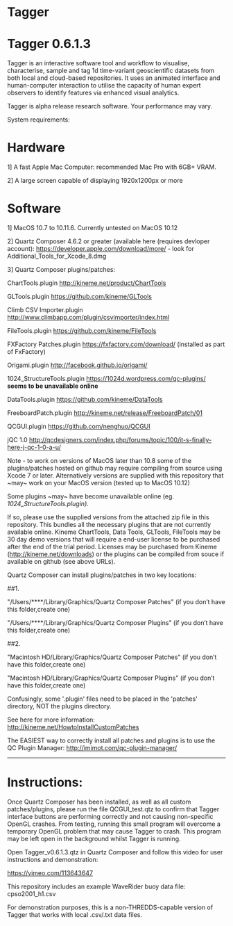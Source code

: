 # Tagger

# Tagger 0.6.1.3

Tagger is an interactive software tool and workflow to visualise, characterise, sample and tag 1d time-variant geoscientific datasets from both local and cloud-based repositories. It uses an animated interface and human-computer interaction to utilise the capacity of human expert observers to identify features via enhanced visual analytics. 

Tagger is alpha release research software. Your performance may vary.

System requirements:

# Hardware

1] A fast Apple Mac Computer: recommended Mac Pro with 6GB+ VRAM.

2] A large screen capable of displaying 1920x1200px or more

# Software

1] MacOS 10.7 to 10.11.6. Currently untested on MacOS 10.12

2] Quartz Composer 4.6.2 or greater (available here (requires devloper account): https://developer.apple.com/download/more/ - look for Additional_Tools_for_Xcode_8.dmg

3] Quartz Composer plugins/patches:

  ChartTools.plugin http://kineme.net/product/ChartTools

  GLTools.plugin https://github.com/kineme/GLTools

  Climb CSV Importer.plugin http://www.climbapp.com/plugin/csvimporter/index.html

  FileTools.plugin https://github.com/kineme/FileTools

  FXFactory Patches.plugin https://fxfactory.com/download/ (installed as part of FxFactory)

  Origami.plugin http://facebook.github.io/origami/

  1024_StructureTools.plugin https://1024d.wordpress.com/qc-plugins/ __seems to be unavailable online__

  DataTools.plugin https://github.com/kineme/DataTools

  FreeboardPatch.plugin http://kineme.net/release/FreeboardPatch/01

  QCGUI.plugin https://github.com/nenghuo/QCGUI

  jQC 1.0 http://qcdesigners.com/index.php/forums/topic/100/it-s-finally-here-j-qc-1-0-a-u/


Note - to work on versions of MacOS later than 10.8 some of the plugins/patches hosted on github may require compiling from source using Xcode 7 or later. Alternatively versions are supplied with this repository that ~may~ work on your MacOS version (tested up to MacOS 10.12)

Some plugins ~may~ have become unavailable online (eg. _1024_StructureTools.plugin)_. 

If so, please use the supplied versions from the attached zip file in this repository. This bundles all the necessary plugins that are not currently available online. Kineme ChartTools, Data Tools, GLTools, FileTools may be 30 day demo versions that will require a end-user license to be purchased after the end of the trial period. Licenses may be purchased from Kineme (http://kineme.net/downloads) or the plugins can be compiled from souce if available on github (see above URLs).

Quartz Composer can install plugins/patches in two key locations:

##1.

"/Users/****/Library/Graphics/Quartz Composer Patches" (if you don’t have this folder,create one)

"/Users/****/Library/Graphics/Quartz Composer Plugins" (if you don’t have this folder,create one)

##2.

"Macintosh HD/Library/Graphics/Quartz Composer Patches" (if you don’t have this folder,create one)

"Macintosh HD/Library/Graphics/Quartz Composer Plugins" (if you don’t have this folder,create one)

Confusingly, some '.plugin' files need to be placed in the 'patches' directory, NOT the plugins directory.

See here for more information: http://kineme.net/HowtoInstallCustomPatches

The EASIEST way to correctly install all patches and plugins is to use the QC Plugin Manager: http://imimot.com/qc-plugin-manager/

_________________________________

# Instructions:

Once Quartz Composer has been installed, as well as all custom patches/plugins, please run the file QCGUI_test.qtz to confirm that Tagger interface buttons are performing correctly and not causing non-specific OpenGL crashes. From testing, running this small program will overcome a temporary OpenGL problem that may cause Tagger to crash. This program may be left open in the background whilst Tagger is running.

Open Tagger_v0.6.1.3.qtz in Quartz Composer and follow this video for user instructions and demonstration:

https://vimeo.com/113643647

This repository includes an example WaveRider buoy data file: cpso2001_h1.csv 

For demonstration purposes, this is a non-THREDDS-capable version of Tagger that works with local .csv/.txt data files.
